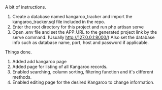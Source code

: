 A bit of instructions.
1. Create a database named kangaroo_tracker and import the kangaroo_tracker.sql file included in the repo.
2. Enter the root directory for this project and run php artisan serve
3. Open .env file and set the APP_URL to the generated project link by the serve command. (Usually http://127.0.0.1:8000/)
    Also set the database info such as database name, port, host and password if applicable.


Things done.
1. Added add kangaroo page
2. Added page for listing of all Kangaroo records.
3. Enabled searching, column sorting, filtering function and it's different methods.
4. Enabled editing page for the desired Kangaroo to change information.

